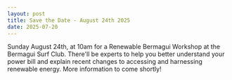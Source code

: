 ```yaml
---
layout: post
title: Save the Date - August 24th 2025
date: 2025-07-20
---
```


Sunday August 24th, at 10am for a Renewable Bermagui Workshop at the Bermagui Surf Club.
There'll be experts to help you better understand your power bill and explain recent changes to accessing and harnessing renewable energy.
More information to come shortly!